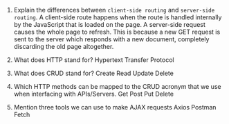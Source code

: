 1.  Explain the differences between `client-side routing` and `server-side routing`.
A client-side route happens when the route is handled internally by the JavaScript that is loaded on the page. A server-side request causes the whole page to refresh. This is because a new GET request is sent to the server which responds with a new document, completely discarding the old page altogether.

1.  What does HTTP stand for?
Hypertext Transfer Protocol

1.  What does CRUD stand for?
Create Read Update Delete

1.  Which HTTP methods can be mapped to the CRUD acronym that we use when interfacing with APIs/Servers.
Get Post Put Delete

1.  Mention three tools we can use to make AJAX requests
Axios Postman Fetch
